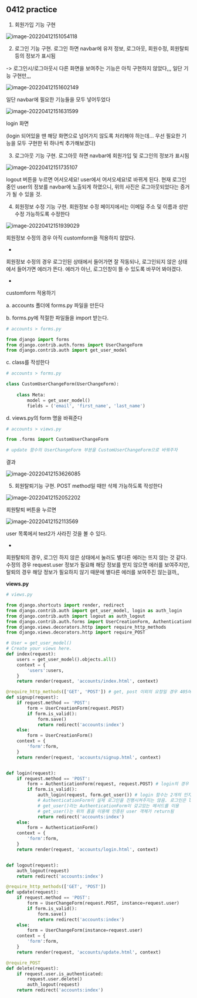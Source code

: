 ## 0412 practice

1. 회원가입 기능 구현

![image-20220412151054118](practice.assets/image-20220412151054118.png)

2. 로그인 기능 구현. 로그인 하면 navbar에 유저 정보, 로그아웃, 회원수정, 회원탈퇴 등의 정보가 표시됨

-> 로그인시/로그아웃시 다른 화면을 보여주는 기능은 아직 구현하지 않았다,,, 일단 기능 구현만,,,

![image-20220412151602149](practice.assets/image-20220412151602149.png)

일단 navbar에 필요한 기능들을 모두 넣어두었다

![image-20220412151631599](practice.assets/image-20220412151631599.png)

login 화면

(login 되어있을 땐 해당 화면으로 넘어가지 않도록 처리해야 하는데... 우선 필요한 기능을 모두 구현한 뒤 하나씩 추가해보겠다)



3. 로그아웃 기능 구현. 로그아웃 하면 navbar에 회원가입 및 로그인의 정보가 표시됨

![image-20220412151735107](practice.assets/image-20220412151735107.png)

logout 버튼을 누르면 어서오세요! user에서 어서오세요!로 바뀌게 된다. 현재 로그인중인 user의 정보를 navbar에 노출되게 하였으니, 위의 사진은 로그아웃되었다는 증거가 될 수 있을 것.





4. 회원정보 수정 기능 구현. 회원정보 수정 페이지에서는 이메일 주소 및 이름과 성만 수정 가능하도록 수정한다

![image-20220412151939029](practice.assets/image-20220412151939029.png)

회원정보 수정의 경우 아직 customform을 적용하지 않았다.

+

회원정보 수정의 경우 로그인된 상태에서 들어가면 잘 작동되나, 로그인되지 않은 상태에서 들어가면 에러가 뜬다. 에러가 아닌, 로그인창이 뜰 수 있도록 바꾸어 봐야겠다.

+

customform 적용하기

a. accounts 폴더에 forms.py 파일을 만든다

b. forms.py에 적절한 파일들을 import 받는다.

```python
# accounts > forms.py

from django import forms
from django.contrib.auth.forms import UserChangeForm
from django.contrib.auth import get_user_model
```

c. class를 작성한다

```python
# accounts > forms.py

class CustomUserChangeForm(UserChangeForm):
    
    class Meta:
        model = get_user_model()
        fields = ('email', 'first_name', 'last_name')
```

d. views.py의 form 명을 바꿔준다

```python
# accounts > views.py

from .forms import CustomUserChangeForm

# update 함수의 UserChangeForm 부분을 CustomUserChangeForm으로 바꿔주자
```



결과

![image-20220412153626085](practice.assets/image-20220412153626085.png)





5. 회원탈퇴기능 구현. POST method일 때만 삭제 가능하도록 작성한다

![image-20220412152052202](practice.assets/image-20220412152052202.png)

회원탈퇴 버튼을 누르면

![image-20220412152113569](practice.assets/image-20220412152113569.png)

user 목록에서 test2가 사라진 것을 볼 수 있다.

+

회원탈퇴의 경우, 로그인 하지 않은 상태에서 눌러도 별다른 에러는 뜨지 않는 것 같다. 수정의 경우 request.user 정보가 필요해 해당 정보를 받지 않으면 에러를 보여주지만, 탈퇴의 경우 해당 정보가 필요하지 않기 때문에 별다른 에러를 보여주진 않는걸까,,

**views.py**

```python
# views.py

from django.shortcuts import render, redirect
from django.contrib.auth import get_user_model, login as auth_login
from django.contrib.auth import logout as auth_logout
from django.contrib.auth.forms import UserCreationForm, AuthenticationForm, UserChangeForm
from django.views.decorators.http import require_http_methods
from django.views.decorators.http import require_POST

# User = get_user_model()
# Create your views here.
def index(request):
    users = get_user_model().objects.all()
    context = {
        'users':users,
    }
    return render(request, 'accounts/index.html', context)

@require_http_methods(['GET', 'POST']) # get, post 이외의 요청일 경우 405에러. 그걸 방지하기 위해 작성해주는 데코레이터
def signup(request):
    if request.method == 'POST':
        form = UserCreationForm(request.POST)
        if form.is_valid():
            form.save()
            return redirect('accounts:index')
    else:
        form = UserCreationForm()
    context = {
        'form':form,
    }
    return render(request, 'accounts/signup.html', context)


def login(request):
    if request.method == 'POST':
        form = AuthenticationForm(request, request.POST) # login의 경우 두번째 인자로 data가 들어감
        if form.is_valid():
            auth_login(request, form.get_user()) # login 함수는 2개의 인자를 받음
            # AuthenticationForm이 실제 로그인을 진행시켜주지는 않음. 로그인은 login 함수(지금 작성중인 것 아님)가 해줌
            # get_user()라는 AuthenticationForm이 갖고있는 메서드를 이용
            # get_user()는 위의 폼을 이용해 인증된 user 객체가 return됨
            return redirect('accounts:index')
    else:
        form = AuthenticationForm()
    context = {
        'form':form,
    }
    return render(request, 'accounts/login.html', context)


def logout(request):
    auth_logout(request)
    return redirect('accounts:index')

@require_http_methods(['GET', 'POST'])
def update(request):
    if request.method == 'POST':
        form = UserChangeForm(request.POST, instance=request.user)
        if form.is_valid():
            form.save()
            return redirect('accounts:index')
    else:
        form = UserChangeForm(instance=request.user)
    context = {
        'form':form,
    }
    return render(request, 'accounts/update.html', context)

@require_POST
def delete(request):
    if request.user.is_authenticated:
        request.user.delete()
        auth_logout(request)
    return redirect('accounts:index')
```


